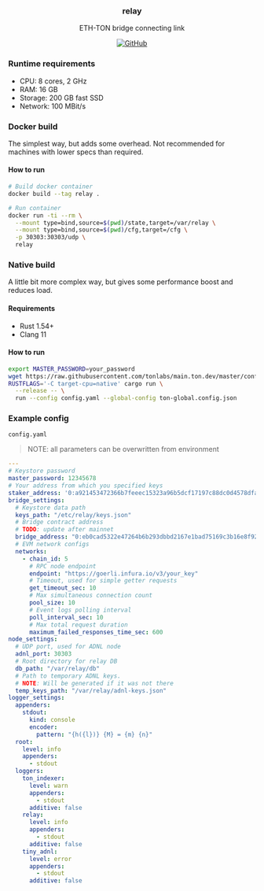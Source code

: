 <p align="center">
    <h3 align="center">relay</h3>
    <p align="center">ETH-TON bridge connecting link</p>
    <p align="center">
        <a href="/LICENSE">
            <img alt="GitHub" src="https://img.shields.io/github/license/broxus/ton-eth-bridge-relay" />
        </a>
    </p>
</p>

### Runtime requirements
- CPU: 8 cores, 2 GHz
- RAM: 16 GB
- Storage: 200 GB fast SSD
- Network: 100 MBit/s

### Docker build

The simplest way, but adds some overhead. Not recommended for machines with lower specs than required.

#### How to run

```bash
# Build docker container
docker build --tag relay .

# Run container
docker run -ti --rm \
  --mount type=bind,source=$(pwd)/state,target=/var/relay \
  --mount type=bind,source=$(pwd)/cfg,target=/cfg \
  -p 30303:30303/udp \
  relay
```

### Native build

A little bit more complex way, but gives some performance boost and reduces load.

#### Requirements
- Rust 1.54+
- Clang 11

#### How to run
```bash
export MASTER_PASSWORD=your_password
wget https://raw.githubusercontent.com/tonlabs/main.ton.dev/master/configs/main.ton.dev/ton-global.config.json
RUSTFLAGS='-C target-cpu=native' cargo run \
  --release -- \
  run --config config.yaml --global-config ton-global.config.json
```

### Example config

`config.yaml`

> NOTE: all parameters can be overwritten from environment

```yaml
---
# Keystore password
master_password: 12345678
# Your address from which you specified keys
staker_address: '0:a921453472366b7feeec15323a96b5dcf17197c88dc0d4578dfa52900b8a33cb'
bridge_settings:
  # Keystore data path
  keys_path: "/etc/relay/keys.json"
  # Bridge contract address
  # TODO: update after mainnet
  bridge_address: "0:eb0cad5322e47264b6b293dbbd2167e1bad75169c3b16e8f92e0b86fe1069143"
  # EVM network configs
  networks:
    - chain_id: 5
      # RPC node endpoint
      endpoint: "https://goerli.infura.io/v3/your_key"
      # Timeout, used for simple getter requests
      get_timeout_sec: 10
      # Max simultaneous connection count
      pool_size: 10
      # Event logs polling interval
      poll_interval_sec: 10
      # Max total request duration
      maximum_failed_responses_time_sec: 600
node_settings:
  # UDP port, used for ADNL node
  adnl_port: 30303
  # Root directory for relay DB
  db_path: "/var/relay/db"
  # Path to temporary ADNL keys. 
  # NOTE: Will be generated if it was not there
  temp_keys_path: "/var/relay/adnl-keys.json"
logger_settings:
  appenders:
    stdout:
      kind: console
      encoder:
        pattern: "{h({l})} {M} = {m} {n}"
  root:
    level: info
    appenders:
      - stdout
  loggers:
    ton_indexer:
      level: warn
      appenders:
        - stdout
      additive: false
    relay:
      level: info
      appenders:
        - stdout
      additive: false
    tiny_adnl:
      level: error
      appenders:
        - stdout
      additive: false
```
